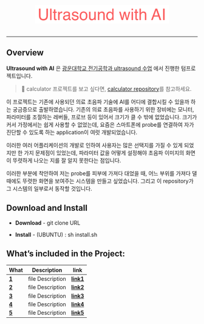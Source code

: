 <p align="center"><img src="ultrasound.png" width="70%" /><br><br></p>

-----------------

## Overview
**Ultrasound with AI** 은 [광운대학교 전기공학과 ultrasound 수업](./doc/t265.md) 에서 진행한 텀프로젝트입니다.
> :pushpin: calculator 프로젝트를 보고 싶다면, [calculator repository](https://github.com/heypaprika/calculator)를 참고하세요.

이 프로젝트는 기존에 사용되던 의료 초음파 기술에 AI를 어디에 결합시킬 수 있을까 하는 궁금증으로 출발하였습니다. 기존의 의료 초음파를 사용하기 위한 장비에는 모니터, 파라미터를 조절하는 레버들, 프로브 등이 있어서 크기가 클 수 밖에 없었습니다. 크기가 커서 가정에서는 쉽게 사용할 수 없었는데, 요즘은 스마트폰에 probe를 연결하여 자가진단할 수 있도록 하는 application이 여럿 개발되었습니다. 

이러한 여러 어플리케이션의 개발로 인하여 사용자는 많은 선택지를 가질 수 있게 되었지만 한 가지 문제점이 있었는데, 파라미터 값을 어떻게 설정해야 초음파 이미지의 화면이 뚜렷하게 나오는 지를 잘 알지 못한다는 점입니다.

이러한 부분에 착안하여 저는 probe를 피부에 가져다 대었을 때, 어느 부위를 가져다 댈때에도 뚜렷한 화면을 보여주는 시스템을 만들고 싶었습니다. 그리고 이 repository가 그 시스템의 일부로서 동작할 것입니다.

## Download and Install
* **Download** - git clone URL

* **Install** - (UBUNTU) : sh install.sh


## What’s included in the Project:
| What | Description | link|
| ------- | ------- | ------- |
| **[1](./readme.md)** | file Description | [**link1**](./readme.md) |
| **[2](./readme.md)** | file Description | [**link2**](./readme.md) |
| **[3](./readme.md)** | file Description | [**link3**](./readme.md) |
| **[4](./readme.md)** | file Description | [**link4**](./readme.md) |
| **[5](./readme.md)** | file Description | [**link5**](./readme.md) | |
